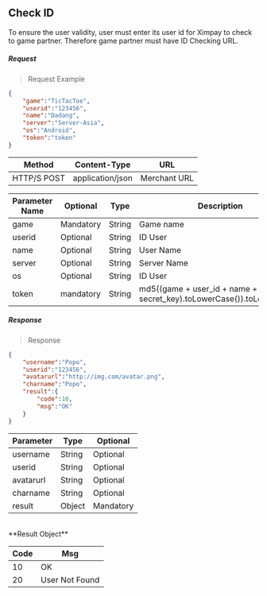 ## Check ID

To ensure the user validity, user must enter its user id for Ximpay to check to game partner. 
Therefore game partner must have ID Checking URL. 


##### Request

> Request Example

```json
{
    "game":"TicTacToe",
    "userid":"123456",
    "name":"Dadang",
    "server":"Server-Asia",
    "os":"Android",
    "token":"token"
}
```


Method | Content-Type | URL
-------|---------|------
HTTP/S POST | application/json | Merchant URL

Parameter Name | Optional |Type | Description 
----------------|----------|------|-------
game | Mandatory | String | Game name 
userid | Optional |String | ID User 
name | Optional |String | User Name 
server | Optional |String |Server Name 
os | Optional |String | ID User 
token | mandatory | String | md5((game + user_id + name + os + secret_key).toLowerCase()).toLowerCase()

##### Response

> Response

```json
{
    "username":"Popo",
    "userid":"123456",
    "avatarurl":"http://img.com/avatar.png",
    "charname":"Popo",
    "result":{
        "code":10,
        "msg":"OK"
    }
}
```

Parameter | Type | Optional
-------|-------|---------
username | String | Optional
userid | String | Optional
avatarurl | String | Optional
charname | String | Optional
result | Object | Mandatory

<br/>
**Result Object**

 Code | Msg
----|-------
10 | OK
20 | User Not Found
